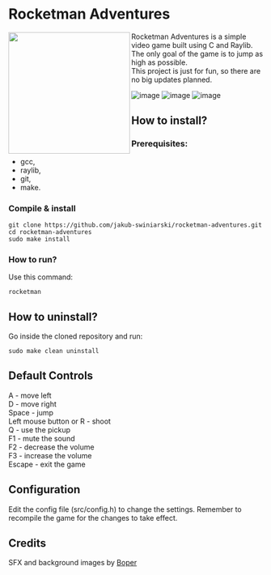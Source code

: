 # Rocketman Adventures
<img align="left" src="https://github.com/jakub-swiniarski/rocketman-adventures/assets/77209709/37e16421-faf1-4ed8-bd9f-b11413bae6a4" width="240px" height="240px">
Rocketman Adventures is a simple video game built using C and Raylib. <br>
The only goal of the game is to jump as high as possible. <br>
This project is just for fun, so there are no big updates planned. <br>

![image](https://github.com/jakub-swiniarski/rocketman-adventures/assets/77209709/3f56512e-3dc0-44a0-9ad9-c7fa0d7ab261)
![image](https://github.com/jakub-swiniarski/rocketman-adventures/assets/77209709/a46876ce-20cc-4b01-9c5f-ae316cc0be3f)
![image](https://github.com/jakub-swiniarski/rocketman-adventures/assets/77209709/800aafdf-5149-403b-a4c4-f5a3a1d7f053)

## How to install?
### Prerequisites:
- gcc,
- raylib,
- git,
- make.

### Compile & install
```shell
git clone https://github.com/jakub-swiniarski/rocketman-adventures.git
cd rocketman-adventures
sudo make install
```

### How to run?
Use this command:
```shell
rocketman
```

## How to uninstall?
Go inside the cloned repository and run: <br/>
```shell
sudo make clean uninstall
```

## Default Controls
A - move left <br/>
D - move right <br/>
Space - jump <br/>
Left mouse button or R - shoot <br/>
Q - use the pickup <br/>
F1 - mute the sound <br/>
F2 - decrease the volume <br/>
F3 - increase the volume <br/>
Escape - exit the game

## Configuration
Edit the config file (src/config.h) to change the settings. Remember to recompile the game for the changes to take effect.

## Credits
SFX and background images by [Boper](https://github.com/boprr)
